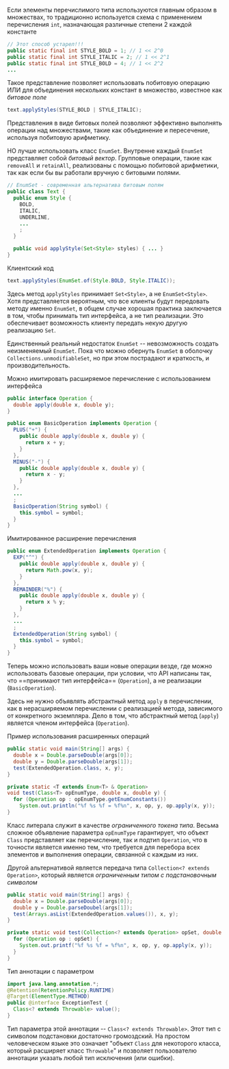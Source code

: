 Если элементы перечислимого типа используются главным образом в множествах, то традиционно используется схема с применением перечисления `int`, назначающая различные степени 2 каждой константе
```java
// Этот способ устарел!!!
public static final int STYLE_BOLD = 1; // 1 << 2^0
public static final int STYLE_ITALIC = 2; // 1 << 2^1
public static final int STYLE_BOLD = 4; // 1 << 2^2
...
```

Такое представление позволяет использовать побитовую операцию ИЛИ для объединения нескольких констант в множество, известное как _битовое поле_
```java
text.applyStyles(STYLE_BOLD | STYLE_ITALIC);
```

Представления в виде битовых полей позволяют эффективно выполнять операции над множествами, такие как объединение и пересечение, используя побитовую арифметику.

НО лучше использовать класс `EnumSet`. Внутренне каждый `EnumSet` представляет собой _битовый вектор_. Групповые операции, такие как `removeAll` и `retainAll`, реализованы с помощью побитовой арифметики, так как если бы вы работали вручную с битовыми полями. 
```java
// EnumSet - современная альтернатива битовым полям
public class Text {
  public enum Style {
    BOLD,
    ITALIC,
    UNDERLINE,
    ...
    ;
  }

  public void applyStyle(Set<Style> styles) { ... }
}
```

Клиентский код
```java
text.applyStyles(EnumSet.of(Style.BOLD, Style.ITALIC));
```

Здесь метод `applyStyles` принимает `Set<Style>`, а не `EnumSet<Style>`. Хотя представляется вероятным, что все клиенты будут передовать методу именно `EnumSet`, в общем случае хорошая практика заключается в том, чтобы принимать тип интерфейса, а не тип реализации. Это обеспечивает возможность клиенту передать некую другую реализацию `Set`.

Единственный реальный недостаток `EnumSet` -- невозможность создать неизменяемый `EnumSet`. Пока что можно обернуть `EnumSet` в оболочку `Collections.unmodifiableSet`, но при этом пострадают и краткость, и производительность.

Можно имитировать расширяемое перечисление с использованием интерфейса
```java
public interface Operation {
  double apply(double x, double y);
}

public enum BasicOperation implements Operation {
  PLUS("+") {
    public double apply(double x, double y) {
	  return x + y;
    }
  },
  MINUS("-") {
    public double apply(double x, double y) {
	  return x - y;
    }
  },
  ...
  ;
  BasicOperation(String symbol) {
    this.symbol = symbol;
  }
}
```

Имитированное расширение перечисления
```java
public enum ExtendedOperation implements Operation {
  EXP("^") {
    public double apply(double x, double y) {
	  return Math.pow(x, y);
    }
  },
  REMAINDER("%") {
    public double apply(double x, double y) {
	  return x % y;
    }
  },
  ...
  ;
  ExtendedOperation(String symbol) {
    this.symbol = symbol;
  }
}
```

Теперь можно использовать ваши новые операции везде, где можно использовать базовые операции, при условии, что API написаны так, что ==принимают тип интерфейса== (`Operation`), а не реализации (`BasicOperation`).

Здесь не нужно объявлять абстрактный метод `apply` в перечислении, как в нерасширяемом перечислении с реализацией метода, зависимого от конкретного экземпляра. Дело в том, что абстрактный метод (`apply`) является членом интерфейса (`Operation`).

Пример использования расширенных операций
```java
public static void main(String[] args) {
  double x = Double.parseDouble(args[0]);
  double y = Double.parseDouble(args[1]);
  test(ExtendedOperation.class, x, y);
}

private static <T extends Enum<T> & Operation>
void test(Class<T> opEnumType, double x, double y) {
  for (Operation op : opEnumType.getEnumConstants())
    System.out.println("%f %s %f = %f%n", x, op, y, op.apply(x, y));
}
```

Класс литерала служит в качестве _ограниченного токена типа_. Весьма сложное объявление параметра `opEnumType` гарантирует, что объект `Class` представляет как перечисление, так и подтип `Operation`, что в точности является именно тем, что требуется для перебора всех элементов и выполнения операции, связанной с каждым из них.

Другой альтернативой является передача типа `Collection<? extends Operation>`, который является _ограниченным типом с подстановочным символом_
```java
public static void main(String[] args) {
  double x = Double.parseDouble(args[0]);
  double y = Double.parseDoubel(args[1]);
  test(Arrays.asList(ExtendedOperation.values()), x, y);
}

private static void test(Collection<? extends Operation> opSet, double x, double y) {
  for (Operation op : opSet) {
    System.out.printf("%f %s %f = %f%n", x, op, y, op.apply(x, y));
  }
}
```

Тип аннотации с параметром
```java
import java.lang.annotation.*;
@Retention(RetentionPolicy.RUNTIME)
@Target(ElementType.METHOD)
public @interface ExceptionTest {
  Class<? extends Throwable> value();
}
```

Тип параметра этой аннотации -- `Class<? extends Throwable>`. Этот тип с символом подстановки достаточно громоздский. На простом человеческом языке это означает "объект `Class` для некоторого класса, который расширяет класс `Throwable`" и позволяет пользователю аннотации указать любой тип исключения (или ошибки). 


